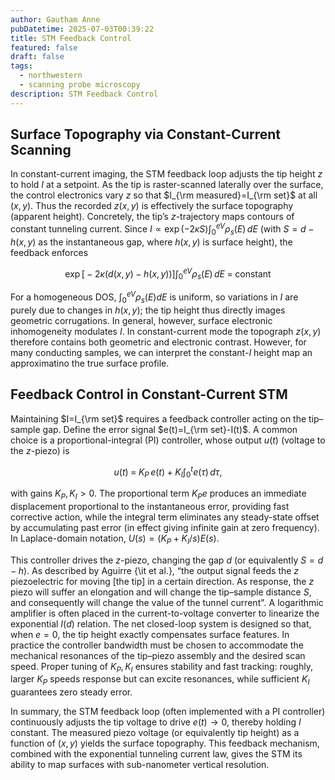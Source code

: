 ```yaml
---
author: Gautham Anne
pubDatetime: 2025-07-03T00:39:22
title: STM Feedback Control
featured: false
draft: false
tags:
  - northwestern
  - scanning probe microscopy
description: STM Feedback Control
---
```


## Surface Topography via Constant-Current Scanning

In constant-current imaging, the STM feedback loop adjusts the tip height $z$ to hold $I$ at a setpoint. As the tip is raster-scanned laterally over the surface, the control electronics vary $z$ so that $I_{\rm measured}=I_{\rm set}$ at all $(x,y)$. Thus the recorded $z(x,y)$ is effectively the surface topography (apparent height). Concretely, the tip’s $z$-trajectory maps contours of constant tunneling current. Since $I\propto\exp(-2\kappa S)\int_0^{eV}\rho_s(E)\,dE$ (with $S=d-h(x,y)$ as the instantaneous gap, where $h(x,y)$ is surface height), the feedback enforces

$$
\exp\bigl[-2\kappa (d(x,y)-h(x,y))\bigr]\int_0^{eV}\rho_s(E)\,dE \;=\; \text{constant}
$$

For a homogeneous DOS, $\int_0^{eV}\rho_s(E)dE$ is uniform, so variations in $I$ are purely due to changes in $h(x,y)$; the tip height thus directly images geometric corrugations. In general, however, surface electronic inhomogeneity modulates $I$. In constant-current mode the topograph $z(x,y)$ therefore contains both geometric and electronic contrast. However, for many conducting samples, we can interpret the constant-$I$ height map an approximatino the true surface profile.

## Feedback Control in Constant-Current STM

Maintaining $I=I_{\rm set}$ requires a feedback controller acting on the tip–sample gap. Define the error signal $e(t)=I_{\rm set}-I(t)$. A common choice is a proportional-integral (PI) controller, whose output $u(t)$ (voltage to the $z$-piezo) is

$$
u(t)\;=\;K_P\,e(t)\;+\;K_I\int_0^t e(\tau)\,d\tau,
$$

with gains $K_P,K_I>0$. The proportional term $K_P e$ produces an immediate displacement proportional to the instantaneous error, providing fast corrective action, while the integral term eliminates any steady-state offset by accumulating past error (in effect giving infinite gain at zero frequency). In Laplace-domain notation, $U(s)=(K_P + K_I/s)E(s)$.

This controller drives the $z$-piezo, changing the gap $d$ (or equivalently $S=d-h$). As described by Aguirre {\it et al.}, “the output signal feeds the $z$ piezoelectric for moving [the tip] in a certain direction. As response, the $z$ piezo will suffer an elongation and will change the tip–sample distance $S$, and consequently will change the value of the tunnel current". A logarithmic amplifier is often placed in the current-to-voltage converter to linearize the exponential $I(d)$ relation. The net closed-loop system is designed so that, when $e=0$, the tip height exactly compensates surface features. In practice the controller bandwidth must be chosen to accommodate the mechanical resonances of the tip–piezo assembly and the desired scan speed. Proper tuning of $K_P,K_I$ ensures stability and fast tracking: roughly, larger $K_P$ speeds response but can excite resonances, while sufficient $K_I$ guarantees zero steady error.

In summary, the STM feedback loop (often implemented with a PI controller) continuously adjusts the tip voltage to drive $e(t)\to0$, thereby holding $I$ constant. The measured piezo voltage (or equivalently tip height) as a function of $(x,y)$ yields the surface topography. This feedback mechanism, combined with the exponential tunneling current law, gives the STM its ability to map surfaces with sub-nanometer vertical resolution.
